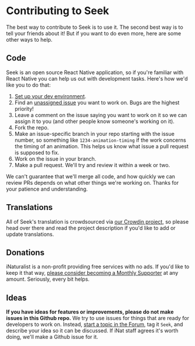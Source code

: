 # Contributing to Seek

The best way to contribute to Seek is to use it. The second best way is to tell your friends about it! But if you want to do even more, here are some other ways to help.

## Code

Seek is an open source React Native application, so if you're familiar with React Native you can help us out with development tasks. Here's how we'd like you to do that:

1. [Set up your dev environment](https://github.com/inaturalist/SeekReactNative#setup-files).
1. Find an [unassigned issue](https://github.com/inaturalist/SeekReactNative/issues?q=is%3Aissue+is%3Aopen+no%3Aassignee) you want to work on. Bugs are the highest priority!
1. Leave a comment on the issue saying you want to work on it so we can assign it to you (and other people know someone's working on it).
1. Fork the repo.
1. Make an issue-specific branch in your repo starting with the issue number, so something like `1234-animation-timing` if the work concerns the timing of an animation. This helps us know what issue a pull request is supposed to fix.
1. Work on the issue in your branch.
1. Make a pull request. We'll try and review it within a week or two.

We can't guarantee that we'll merge all code, and how quickly we can review PRs depends on what other things we're working on. Thanks for your patience and understanding.

## Translations

All of Seek's translation is crowdsourced via [our Crowdin project](https://crowdin.com/project/seek), so please head over there and read the project description if you'd like to add or update translations.

## Donations

iNaturalist is a non-profit providing free services with no ads. If you'd like to keep it that way, [please consider becoming a Monthly Supporter](https://www.inaturalist.org/monthly-supporters) at any amount. Seriously, every bit helps.

## Ideas

**If you have ideas for features or improvements, please do not make issues in this Github repo.** We try to use issues for things that are ready for developers to work on. Instead, [start a topic in the Forum](https://forum.inaturalist.org/t/about-the-feature-requests-category-please-read-before-posting/69), tag it `Seek`, and describe your idea so it can be discussed. If iNat staff agrees it's worth doing, we'll make a Github issue for it.
